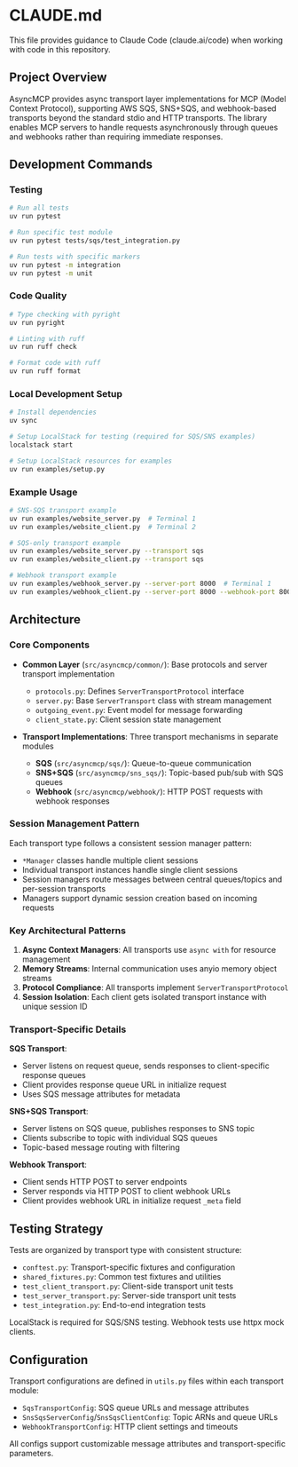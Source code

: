 # CLAUDE.md

This file provides guidance to Claude Code (claude.ai/code) when working with code in this repository.

## Project Overview

AsyncMCP provides async transport layer implementations for MCP (Model Context Protocol), supporting AWS SQS, SNS+SQS, and webhook-based transports beyond the standard stdio and HTTP transports. The library enables MCP servers to handle requests asynchronously through queues and webhooks rather than requiring immediate responses.

## Development Commands

### Testing
```bash
# Run all tests
uv run pytest

# Run specific test module
uv run pytest tests/sqs/test_integration.py

# Run tests with specific markers
uv run pytest -m integration
uv run pytest -m unit
```

### Code Quality
```bash
# Type checking with pyright
uv run pyright

# Linting with ruff
uv run ruff check

# Format code with ruff
uv run ruff format
```

### Local Development Setup
```bash
# Install dependencies
uv sync

# Setup LocalStack for testing (required for SQS/SNS examples)
localstack start

# Setup LocalStack resources for examples
uv run examples/setup.py
```

### Example Usage
```bash
# SNS-SQS transport example
uv run examples/website_server.py  # Terminal 1
uv run examples/website_client.py  # Terminal 2

# SQS-only transport example  
uv run examples/website_server.py --transport sqs
uv run examples/website_client.py --transport sqs

# Webhook transport example
uv run examples/webhook_server.py --server-port 8000  # Terminal 1
uv run examples/webhook_client.py --server-port 8000 --webhook-port 8001  # Terminal 2
```

## Architecture

### Core Components

- **Common Layer** (`src/asyncmcp/common/`): Base protocols and server transport implementation
  - `protocols.py`: Defines `ServerTransportProtocol` interface 
  - `server.py`: Base `ServerTransport` class with stream management
  - `outgoing_event.py`: Event model for message forwarding
  - `client_state.py`: Client session state management

- **Transport Implementations**: Three transport mechanisms in separate modules
  - **SQS** (`src/asyncmcp/sqs/`): Queue-to-queue communication
  - **SNS+SQS** (`src/asyncmcp/sns_sqs/`): Topic-based pub/sub with SQS queues
  - **Webhook** (`src/asyncmcp/webhook/`): HTTP POST requests with webhook responses

### Session Management Pattern

Each transport type follows a consistent session manager pattern:
- `*Manager` classes handle multiple client sessions
- Individual transport instances handle single client sessions  
- Session managers route messages between central queues/topics and per-session transports
- Managers support dynamic session creation based on incoming requests

### Key Architectural Patterns

1. **Async Context Managers**: All transports use `async with` for resource management
2. **Memory Streams**: Internal communication uses anyio memory object streams
3. **Protocol Compliance**: All transports implement `ServerTransportProtocol`
4. **Session Isolation**: Each client gets isolated transport instance with unique session ID

### Transport-Specific Details

**SQS Transport**: 
- Server listens on request queue, sends responses to client-specific response queues
- Client provides response queue URL in initialize request
- Uses SQS message attributes for metadata

**SNS+SQS Transport**:
- Server listens on SQS queue, publishes responses to SNS topic
- Clients subscribe to topic with individual SQS queues
- Topic-based message routing with filtering

**Webhook Transport**:
- Client sends HTTP POST to server endpoints
- Server responds via HTTP POST to client webhook URLs
- Client provides webhook URL in initialize request `_meta` field

## Testing Strategy

Tests are organized by transport type with consistent structure:
- `conftest.py`: Transport-specific fixtures and configuration
- `shared_fixtures.py`: Common test fixtures and utilities
- `test_client_transport.py`: Client-side transport unit tests
- `test_server_transport.py`: Server-side transport unit tests  
- `test_integration.py`: End-to-end integration tests

LocalStack is required for SQS/SNS testing. Webhook tests use httpx mock clients.

## Configuration

Transport configurations are defined in `utils.py` files within each transport module:
- `SqsTransportConfig`: SQS queue URLs and message attributes
- `SnsSqsServerConfig`/`SnsSqsClientConfig`: Topic ARNs and queue URLs
- `WebhookTransportConfig`: HTTP client settings and timeouts

All configs support customizable message attributes and transport-specific parameters.